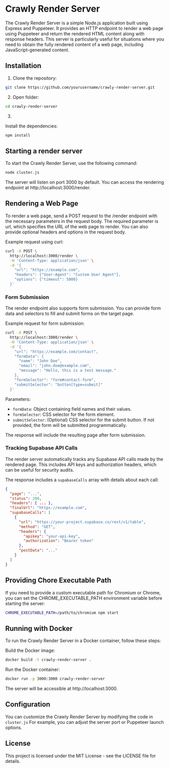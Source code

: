 
# Crawly Render Server
The Crawly Render Server is a simple Node.js application built using Express and Puppeteer. It provides an HTTP endpoint to render a web page using Puppeteer and return the rendered HTML content along with response headers. This server is particularly useful for situations where you need to obtain the fully rendered content of a web page, including JavaScript-generated content.

## Installation

1. Clone the repository:

``` sh
git clone https://github.com/yourusername/crawly-render-server.git
```

2. Open folder:
``` sh
cd crawly-render-server
```

3.
Install the dependencies:

``` sh
npm install
```

## Starting a render server

To start the Crawly Render Server, use the following command:

``` sh
node cluster.js
```

The server will listen on port 3000 by default. You can access the rendering endpoint at http://localhost:3000/render.


## Rendering a Web Page
To render a web page, send a POST request to the /render endpoint with the necessary parameters in the request body. The required parameter is url, which specifies the URL of the web page to render. You can also provide optional headers and options in the request body.

Example request using curl:

``` sh
curl -X POST \
  http://localhost:3000/render \
  -H 'Content-Type: application/json' \
  -d '{
    "url": "https://example.com",
    "headers": {"User-Agent": "Custom User Agent"},
    "options": {"timeout": 5000}
  }'
```

### Form Submission
The render endpoint also supports form submission. You can provide form data and selectors to fill and submit forms on the target page.

Example request for form submission:

``` sh
curl -X POST \
  http://localhost:3000/render \
  -H 'Content-Type: application/json' \
  -d '{
    "url": "https://example.com/contact",
    "formData": {
      "name": "John Doe",
      "email": "john.doe@example.com",
      "message": "Hello, this is a test message."
    },
    "formSelector": "form#contact-form",
    "submitSelector": "button[type=submit]"
  }'
```

Parameters:
- `formData`: Object containing field names and their values.
- `formSelector`: CSS selector for the form element.
- `submitSelector`: (Optional) CSS selector for the submit button. If not provided, the form will be submitted programmatically.

The response will include the resulting page after form submission.

### Tracking Supabase API Calls
The render server automatically tracks any Supabase API calls made by the rendered page. This includes API keys and authorization headers, which can be useful for security audits.

The response includes a `supabaseCalls` array with details about each call:

``` json
{
  "page": "...",
  "status": 200,
  "headers": { ... },
  "finalUrl": "https://example.com",
  "supabaseCalls": [
    {
      "url": "https://your-project.supabase.co/rest/v1/table",
      "method": "GET",
      "headers": {
        "apikey": "your-api-key",
        "authorization": "Bearer token"
      },
      "postData": "..."
    }
  ]
}
```

## Providing Chore Executable Path
If you need to provide a custom executable path for Chromium or Chrome, you can set the CHROME_EXECUTABLE_PATH environment variable before starting the server:

``` sh
CHROME_EXECUTABLE_PATH=/path/to/chromium npm start
```

## Running with Docker
To run the Crawly Render Server in a Docker container, follow these steps:

Build the Docker image:

``` sh
docker build -t crawly-render-server .
```

Run the Docker container:

``` sh
docker run -p 3000:3000 crawly-render-server
```

The server will be accessible at http://localhost:3000.

## Configuration
You can customize the Crawly Render Server by modifying the code in `cluster.js` For example, you can adjust the server port or Puppeteer launch options.

## License
This project is licensed under the MIT License - see the LICENSE file for details.